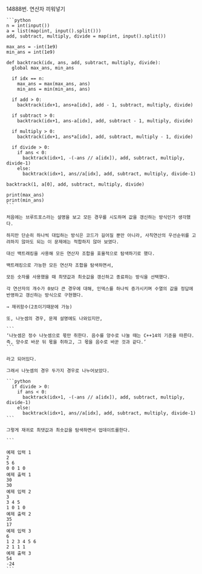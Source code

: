 14888번. 연산자 끼워넣기
    
    ```python
    n = int(input())
    a = list(map(int, input().split()))
    add, subtract, multiply, divide = map(int, input().split())
    
    max_ans = -int(1e9)
    min_ans = int(1e9)
    
    def backtrack(idx, ans, add, subtract, multiply, divide):
      global max_ans, min_ans
      
      if idx == n:
        max_ans = max(max_ans, ans)
        min_ans = min(min_ans, ans)
      
      if add > 0:
        backtrack(idx+1, ans+a[idx], add - 1, subtract, multiply, divide)
      
      if subtract > 0:
        backtrack(idx+1, ans-a[idx], add, subtract - 1, multiply, divide)
      
      if multiply > 0:
        backtrack(idx+1, ans*a[idx], add, subtract, multiply - 1, divide)
      
      if divide > 0:
        if ans < 0:
          backtrack(idx+1, -(-ans // a[idx]), add, subtract, multiply, divide-1)
        else:
          backtrack(idx+1, ans//a[idx], add, subtract, multiply, divide-1)
    
    backtrack(1, a[0], add, subtract, multiply, divide)
    
    print(max_ans)
    print(min_ans)
    ```
    
    처음에는 브루트포스라는 설명을 보고 모든 경우를 시도하며 값을 갱신하는 방식인가 생각했다.
    
    하지만 단순히 하나씩 대입하는 방식은 코드가 길어질 뿐만 아니라, 사칙연산의 우선순위를 고려하지 않아도 되는 이 문제에는 적합하지 않아 보였다.
    
    대신 백트래킹을 사용해 모든 연산자 조합을 효율적으로 탐색하기로 했다.
    
    백트래킹으로 가능한 모든 연산자 조합을 탐색하면서,
    
    모든 숫자를 사용했을 때 최댓값과 최솟값을 갱신하고 종료하는 방식을 선택했다.
    
    각 연산자의 개수가 0보다 큰 경우에 대해, 인덱스를 하나씩 증가시키며 수열의 값을 정답에 반영하고 갱신하는 방식으로 구현했다.
    
    → 재귀함수(2초이기때문에 가능)
    
    또, 나눗셈의 경우, 문제 설명에도 나와있지만,
    
    ```
    ‘나눗셈은 정수 나눗셈으로 몫만 취한다. 음수를 양수로 나눌 때는 C++14의 기준을 따른다.
    즉, 양수로 바꾼 뒤 몫을 취하고, 그 몫을 음수로 바꾼 것과 같다.’
    ```
    
    라고 되어있다.
    
    그래서 나눗셈의 경우 두가지 경우로 나누어보았다.
    
    ```python
      if divide > 0:
        if ans < 0:
          backtrack(idx+1, -(-ans // a[idx]), add, subtract, multiply, divide-1)
        else:
          backtrack(idx+1, ans//a[idx], add, subtract, multiply, divide-1)
    ```
    
    그렇게 재귀로 최댓값과 최솟값을 탐색하면서 업데이트를한다.
    
    ```
    
    예제 입력 1 
    2
    5 6
    0 0 1 0
    예제 출력 1 
    30
    30
    예제 입력 2 
    3
    3 4 5
    1 0 1 0
    예제 출력 2 
    35
    17
    예제 입력 3 
    6
    1 2 3 4 5 6
    2 1 1 1
    예제 출력 3 
    54
    -24
    ```
